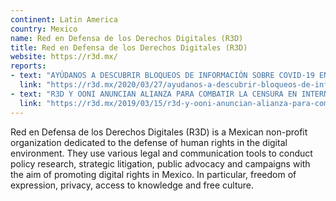 ```yaml
---
continent: Latin America
country: Mexico
name: Red en Defensa de los Derechos Digitales (R3D)
title: Red en Defensa de los Derechos Digitales (R3D)
website: https://r3d.mx/
reports:
- text: "AYÚDANOS A DESCUBRIR BLOQUEOS DE INFORMACIÓN SOBRE COVID-19 EN INTERNET"
  link: "https://r3d.mx/2020/03/27/ayudanos-a-descubrir-bloqueos-de-informacion-sobre-covid-19-en-internet/"
- text: "R3D Y OONI ANUNCIAN ALIANZA PARA COMBATIR LA CENSURA EN INTERNET"
  link: "https://r3d.mx/2019/03/15/r3d-y-ooni-anuncian-alianza-para-combatir-la-censura-en-internet/"
---
```


Red en Defensa de los Derechos Digitales (R3D) is a Mexican non-profit organization dedicated to the defense of human rights in the digital environment. They use various legal and communication tools to conduct policy research, strategic litigation, public advocacy and campaigns with the aim of promoting digital rights in Mexico. In particular, freedom of expression, privacy, access to knowledge and free culture.
